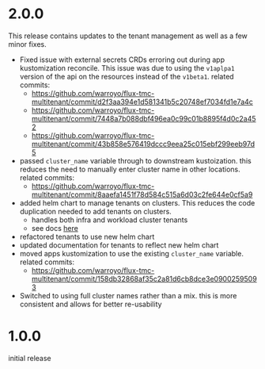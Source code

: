 # 2.0.0

This release contains updates to the tenant management as well as a few minor fixes.

* Fixed issue with external secrets CRDs erroring out during app kustomization reconcile. This issue was due to using the `v1aplpa1` version of the api on the resources instead of the `v1beta1`. related commits:
  * https://github.com/warroyo/flux-tmc-multitenant/commit/d2f3aa394e1d581341b5c20748ef7034fd1e7a4c
  * https://github.com/warroyo/flux-tmc-multitenant/commit/7448a7b088dbf496ea0c99c01b8895f4d0c2a452
  * https://github.com/warroyo/flux-tmc-multitenant/commit/43b858e576419dccc9eea25c015ebf299eeb97d5
* passed `cluster_name` variable through to downstream kustoization. this reduces the need to manually enter cluster name in other locations. related commits:
  * https://github.com/warroyo/flux-tmc-multitenant/commit/8aaefa1451f78d584c515a6d03c2fe644e0cf5a9
* added helm chart to manage tenants on clusters. This reduces the code duplication needed to add tenants on clusters.
  * handles both infra and workload cluster tenants
  * see docs [here](https://github.com/warroyo/flux-tmc-multitenant/tree/main/tenant-generator) 
* refactored tenants to use new helm chart
* updated documentation for tenants to reflect new helm chart
* moved apps kustomization to use the existing `cluster_name` variable. related commits:
  * https://github.com/warroyo/flux-tmc-multitenant/commit/158db32868af35c2a81d6cb8dce3e09002595093
* Switched to using full cluster names rather than a mix. this is more consistent and allows for better re-usability

# 1.0.0

initial release
